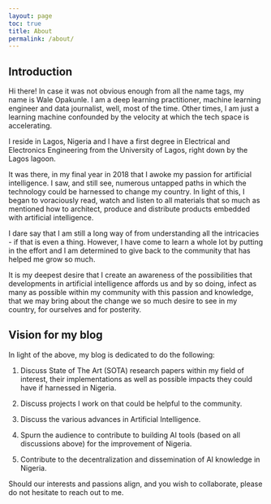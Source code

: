 ```yaml
---
layout: page
toc: true
title: About
permalink: /about/
---
```


## **Introduction**

Hi there! In case it was not obvious enough from all the name tags, my name is Wale Opakunle.
I am a deep learning practitioner, machine learning engineer and data journalist, well, most of the time. 
Other times, I am just a learning machine confounded by the velocity at which the tech space is accelerating. 

I reside in Lagos, Nigeria and I have a first degree in Electrical and Electronics Engineering from the University of Lagos, right down by the Lagos lagoon.

It was there, in my final year in 2018 that I awoke my passion for artificial intelligence. I saw, and still see, numerous untapped paths in which the technology could be harnessed to change my country. In light of this, I began to voraciously read, watch and listen to all materials that so much as mentioned how to architect, produce and distribute products embedded with artificial intelligence.

I dare say that I am still a long way of from understanding all the intricacies - if that is even a thing.
However, I have come to learn a whole lot by putting in the effort and I am determined to give back to the community that has helped me grow so much. 

It is my deepest desire that I create an awareness of the possibilities that developments in artificial intelligence affords us and by so doing, infect as many as possible within my community with this passion and knowledge, that we may bring about the change we so much desire to see in my country, for ourselves and for posterity.

## **Vision for my blog**

In light of the above, my blog is dedicated to do the following:

1. Discuss State of The Art (SOTA) research papers within my field of interest, their implementations as well as possible impacts they could have if harnessed in Nigeria.

1. Discuss projects I work on that could be helpful to the community.

1. Discuss the various advances in Artificial Intelligence.

1. Spurn the audience to contribute to building AI tools (based on all discussions above) for the improvement of Nigeria.

1. Contribute to the decentralization and dissemination of AI knowledge in Nigeria.



Should our interests and passions align, and you wish to collaborate, please do not hesitate to reach out to me.
